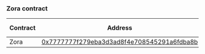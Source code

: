 ### Zora contract

| Contract | Address                                                                                                             | Chain ID |
| -------- | ------------------------------------------------------------------------------------------------------------------- | -------- |
| Zora     | [0x7777777f279eba3d3ad8f4e708545291a6fdba8b](https://www.onceupon.xyz/0x7777777f279eba3d3ad8f4e708545291a6fdba8b:0) | Multiple |
